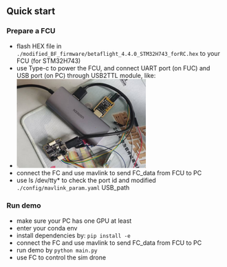 ## Quick start

### Prepare a FCU
- flash HEX file in `./modified_BF_firmware/betaflight_4.4.0_STM32H743_forRC.hex` to your FCU (for STM32H743)
- use Type-c to power the FCU, and connect UART port (on FUC) and USB port (on PC) through USB2TTL module, like:
- <img src="./doc/1.png"  width="300" /> <br>
- connect the FC and use mavlink to send FC_data from FCU to PC
- use ls /dev/tty* to check the port id and modified `./config/mavlink_param.yaml` USB_path

### Run demo
- make sure your PC has one GPU at least
- enter your conda env
- install dependencies by: `pip install -e`
- connect the FC and use mavlink to send FC_data from FCU to PC
- run demo by `python main.py`
- use FC to control the sim drone
